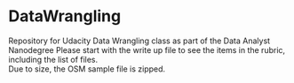 # DataWrangling
Repository for Udacity Data Wrangling class as part of the Data Analyst Nanodegree
Please start with the write up file to see the items in the rubric, including the list of files.  
Due to size, the OSM sample file is zipped.


